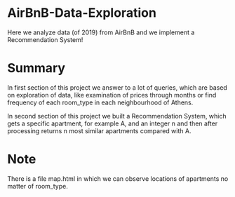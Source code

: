 # AirBnB-Data-Exploration
Here we analyze data (of 2019) from AirBnB and we implement a Recommendation System!

# Summary 
In first section of this project we answer to a lot of queries, which are based on exploration of data, like examination of prices through months or find frequency of each room_type in each neighbourhood of Athens.

In second section of this project we built a Recommendation System, which gets a specific apartment, for example A, and an integer n and then after processing returns n most similar apartments compared with A. 

# Note 
There is a file map.html in which we can observe locations of apartments no matter of room_type.

